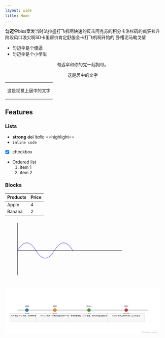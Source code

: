 ```yaml
---
layout: wide
title: Home
---
```

**匀迈伞**biss案发当时法拉盛打飞机啊快速的反击阿克苏的积分卡洛杉矶的疯狂拉升阶段风口浪尖啊SD卡里房价肯定舒服金卡打飞机啊开始的
卧槽泥马勒戈壁

- 匀迈伞是个傻逼
- 匀迈伞是个小学生

<p style="text-align:center">匀迈伞和你的党一起狗带。</p>

<p align="center">这是居中的文字</p>

<table><tr><td align="center">

这是视觉上居中的文字

</td></tr></table>


## Features


### Lists

- **strong** ~~del~~ *italic* ==highlight==
- `inline code`
- [x] checkbox
- Ordered list
  1. item 1
  2. item 2

### Blocks



| Products | Price |
|-|-|
| Apple | 4 |
| Banana | 2 |


<svg width="400" height="200">
  <line x1="40" y1="10" x2="40" y2="180" stroke="black"/>
  <line x1="40" y1="100" x2="380" y2="100" stroke="black"/>
  <path d="M40 100 Q70 50, 100 100 T160 100 T220 100" 
        fill="none" stroke="blue"/>
</svg>

![SVG 历史时间轴](test.svg)
